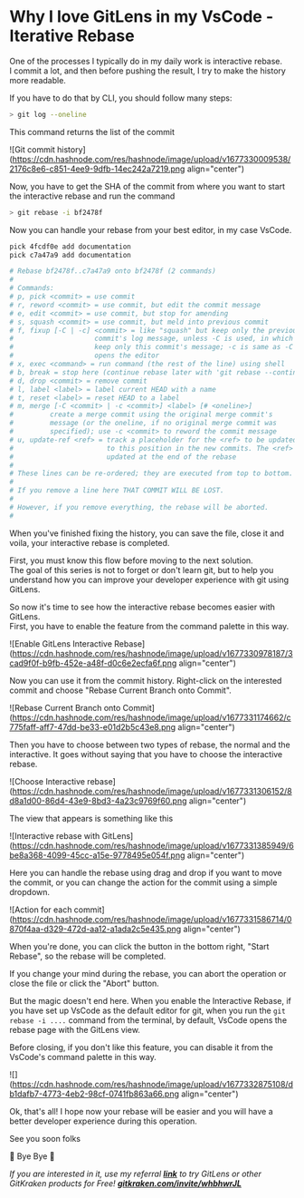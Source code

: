 # Why I love GitLens in my VsCode - Iterative Rebase

One of the processes I typically do in my daily work is interactive rebase.  
I commit a lot, and then before pushing the result, I try to make the history more readable.

If you have to do that by CLI, you should follow many steps:

```bash
> git log --oneline
```

This command returns the list of the commit

![Git commit history](https://cdn.hashnode.com/res/hashnode/image/upload/v1677330009538/2176c8e6-c851-4ee9-9dfb-14ec242a7219.png align="center")

Now, you have to get the SHA of the commit from where you want to start the interactive rebase and run the command

```bash
> git rebase -i bf2478f
```

Now you can handle your rebase from your best editor, in my case VsCode.

```bash
pick 4fcdf0e add documentation
pick c7a47a9 add documentation

# Rebase bf2478f..c7a47a9 onto bf2478f (2 commands)
#
# Commands:
# p, pick <commit> = use commit
# r, reword <commit> = use commit, but edit the commit message
# e, edit <commit> = use commit, but stop for amending
# s, squash <commit> = use commit, but meld into previous commit
# f, fixup [-C | -c] <commit> = like "squash" but keep only the previous
#                    commit's log message, unless -C is used, in which case
#                    keep only this commit's message; -c is same as -C but
#                    opens the editor
# x, exec <command> = run command (the rest of the line) using shell
# b, break = stop here (continue rebase later with 'git rebase --continue')
# d, drop <commit> = remove commit
# l, label <label> = label current HEAD with a name
# t, reset <label> = reset HEAD to a label
# m, merge [-C <commit> | -c <commit>] <label> [# <oneline>]
#         create a merge commit using the original merge commit's
#         message (or the oneline, if no original merge commit was
#         specified); use -c <commit> to reword the commit message
# u, update-ref <ref> = track a placeholder for the <ref> to be updated
#                       to this position in the new commits. The <ref> is
#                       updated at the end of the rebase
#
# These lines can be re-ordered; they are executed from top to bottom.
#
# If you remove a line here THAT COMMIT WILL BE LOST.
#
# However, if you remove everything, the rebase will be aborted.
#
```

When you've finished fixing the history, you can save the file, close it and voila, your interactive rebase is completed.

First, you must know this flow before moving to the next solution.  
The goal of this series is not to forget or don't learn git, but to help you understand how you can improve your developer experience with git using GitLens.

So now it's time to see how the interactive rebase becomes easier with GitLens.  
First, you have to enable the feature from the command palette in this way.

![Enable GitLens Interactive Rebase](https://cdn.hashnode.com/res/hashnode/image/upload/v1677330978187/3cad9f0f-b9fb-452e-a48f-d0c6e2ecfa6f.png align="center")

Now you can use it from the commit history. Right-click on the interested commit and choose "Rebase Current Branch onto Commit".

![Rebase Current Branch onto Commit](https://cdn.hashnode.com/res/hashnode/image/upload/v1677331174662/c775faff-aff7-47dd-be33-e01d2b5c43e8.png align="center")

Then you have to choose between two types of rebase, the normal and the interactive. It goes without saying that you have to choose the interactive rebase.

![Choose Interactive rebase](https://cdn.hashnode.com/res/hashnode/image/upload/v1677331306152/8d8a1d00-86d4-43e9-8bd3-4a23c9769f60.png align="center")

The view that appears is something like this

![Interactive rebase with GitLens](https://cdn.hashnode.com/res/hashnode/image/upload/v1677331385949/6be8a368-4099-45cc-a15e-9778495e054f.png align="center")

Here you can handle the rebase using drag and drop if you want to move the commit, or you can change the action for the commit using a simple dropdown.

![Action for each commit](https://cdn.hashnode.com/res/hashnode/image/upload/v1677331586714/0870f4aa-d329-472d-aa12-a1ada2c5e435.png align="center")

When you're done, you can click the button in the bottom right, "Start Rebase", so the rebase will be completed.

If you change your mind during the rebase, you can abort the operation or close the file or click the "Abort" button.

But the magic doesn't end here. When you enable the Interactive Rebase, if you have set up VsCode as the default editor for git, when you run the `git rebase -i ....` command from the terminal, by default, VsCode opens the rebase page with the GitLens view.

Before closing, if you don't like this feature, you can disable it from the VsCode's command palette in this way.

![](https://cdn.hashnode.com/res/hashnode/image/upload/v1677332875108/db1dafb7-4773-4eb2-98cf-0741fb863a66.png align="center")

Ok, that's all! I hope now your rebase will be easier and you will have a better developer experience during this operation.

See you soon folks

👋 Bye Bye 👋

*If you are interested in it, use my referral* [***link***](https://www.gitkraken.com/invite/whbhwrJL) *to try GitLens or other GitKraken products for Free!* [***gitkraken.com/invite/whbhwrJL***](http://gitkraken.com/invite/whbhwrJL)